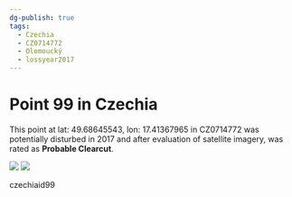```yaml
---
dg-publish: true
tags:
  - Czechia
  - CZ0714772
  - Olomoucký
  - lossyear2017
---
```


# Point 99 in Czechia

This point at lat: 49.68645543, lon: 17.41367965 in CZ0714772 was potentially disturbed in 2017 and after evaluation of satellite imagery, was rated as **Probable Clearcut**.

<div class='juxtapose' data-showcredits='false'>
<img src='https://baserow-backend-production20240528124524339000000001.s3.amazonaws.com/user_files/j5Fi1IYAHDvDSsvINj5gZEtSsWlQkIqN_d8bf94df0f33eb84fc2a5010b28cb4e83b6ac87689c2e1312b0a68e6da44fa01.png' data-label='June 2013' />
<img src='https://baserow-backend-production20240528124524339000000001.s3.amazonaws.com/user_files/ikZt9pk5d6CUxs5JHkddMmhdvj7hPSVP_7570db58fe2271f766b218f2425d3e7cf4839b385f972aab0300a51de98996a8.png' data-label='July 2021' />
</div>

czechiaid99